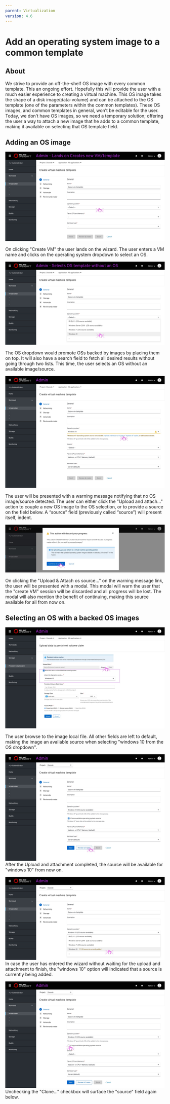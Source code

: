 ```yaml
---
parent: Virtualization
version: 4.6
---
```

# Add an operating system image to a common template

## About

We strive to provide an off-the-shelf OS image with every common template.
This an ongoing effort.
Hopefully this will provide the user with a much easier experience to creating a virtual machine.
This OS image takes the shape of a disk image(data-volume) and can be attached to the OS template (one of the parameters within the common templates).
These OS images, and common templates in general, won’t be editable for the user.
Today, we don’t have OS images, so we need a temporary solution; offering the user a way to attach a new image that he adds to a common template, making it available on selecting that OS template field.


## Adding an OS image

![Create VM wizard - default](img/Admin-create-4.6-0-0.jpg)

On clicking "Create VM" the user lands on the wizard.
The user enters a VM name and clicks on the operating system dropdown to select an OS.

![OS dropdown](img/Admin-create-4.6-0-1.jpg)

The OS dropdown would promote OSs backed by images by placing them on top.
It will also have a search field to fetch all desired results without going through two lists.
This time, the user selects an OS without an available image/source.

![No OS image available warning](img/Admin-create-4.6-0-2.jpg)

The user will be presented with a warning message notifying that no OS image/source detected.
The user can either click the "Upload and attach..." action to couple a new OS image to the OS selection, or to provide a source on the field below.
A “source” field (previously called “source”) will present itself, indent.

!["Create VM session will be discarded"](img/Admin-create-4.6-0-3.jpg)

On clicking the "Upload & Attach os source..." on the warning message link, the user will be presented with a modal.
This modal will warn the user that the "create VM" session will be discarded and all progress will be lost.
The modal will also mention the benefit of continuing, making this source available for all from now on.

## Selecting an OS with a backed OS images

![Making the new image available](img/Admin-create-4.6-1-0.jpg)

The user browse to the image local file.
All other fields are left to default, making the image an available source when selecting "windows 10 from the OS dropdown".

![New image available](img/Admin-create-4.6-1-1.jpg)
After the Upload and attachment completed, the source will be available for "windows 10" from now on.

![Adding source status](img/Admin-create-4.6-1-2.jpg)
In case the user has entered the wizard without waiting for the upload and attachment to finish, the "windows 10" option will indicated that a source is currently being added.

![Unchecking "clone"](img/Admin-create-4.6-1-3.jpg)
Unchecking the "Clone..." checkbox will surface the "source" field again below.
